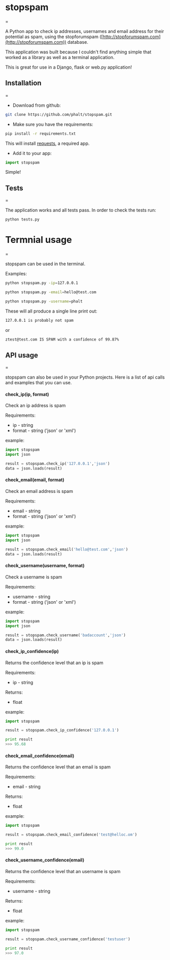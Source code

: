 # stopspam
=

A Python app to check ip addresses, usernames and email address for their potential as spam, using the stopforumspam ([http://stopforumspam.com](http://stopforumspam.com)) database.

This application was built because I couldn't find anything simple that worked as a library as well as a terminal application.

This is great for use in a Django, flask or web.py application!

## Installation
=

* Download from github:

```bash
git clone https://github.com/phalt/stopspam.git
```

* Make sure you have the requirements:

```bash
pip install -r requirements.txt
```
This will install [requests](http://docs.python-requests.org), a required app.

* Add it to your app:

```python
import stopspam
```

Simple!

## Tests
=

The application works and all tests pass.
In order to check the tests run:
```bash
python tests.py
```

# Termnial usage
=

stopspam can be used in the terminal.

Examples:

```bash
python stopspam.py -ip=127.0.0.1

python stopspam.py -email=hello@test.com

python stopspam.py -username=phalt
```

These will all produce a single line print out:

```bash
127.0.0.1 is probably not spam
```

or

```bash
ztest@test.com IS SPAM with a confidence of 99.87%
```

## API usage
=

stopspam can also be used in your Python projects.
Here is a list of api calls and examples that you can use.

#### check_ip(ip, format)
Check an ip address is spam

Requirements:

* ip - string
* format - string ('json' or 'xml')


example:
```python
import stopspam
import json

result = stopspam.check_ip('127.0.0.1','json')
data = json.loads(result)
```

#### check_email(email, format)
Check an email address is spam

Requirements:

* email - string
* format - string ('json' or 'xml')


example:
```python
import stopspam
import json

result = stopspam.check_email('hello@test.com','json')
data = json.loads(result)
```

#### check_username(username, format)
Check a username is spam

Requirements:

* username - string
* format - string ('json' or 'xml')


example:
```python
import stopspam
import json

result = stopspam.check_username('badaccount','json')
data = json.loads(result)
```

#### check_ip_confidence(ip)
Returns the confidence level that an ip is spam

Requirements:

* ip - string

Returns:
* float


example:
```python
import stopspam

result = stopspam.check_ip_confidence('127.0.0.1')

print result
>>> 95.68
```

#### check_email_confidence(email)
Returns the confidence level that an email is spam

Requirements:

* email - string

Returns:
* float


example:
```python
import stopspam

result = stopspam.check_email_confidence('test@helloc.om')

print result
>>> 99.0
```

#### check_username_confidence(email)
Returns the confidence level that an username is spam

Requirements:

* username - string

Returns:
* float


example:
```python
import stopspam

result = stopspam.check_username_confidence('testuser')

print result
>>> 97.0
```


